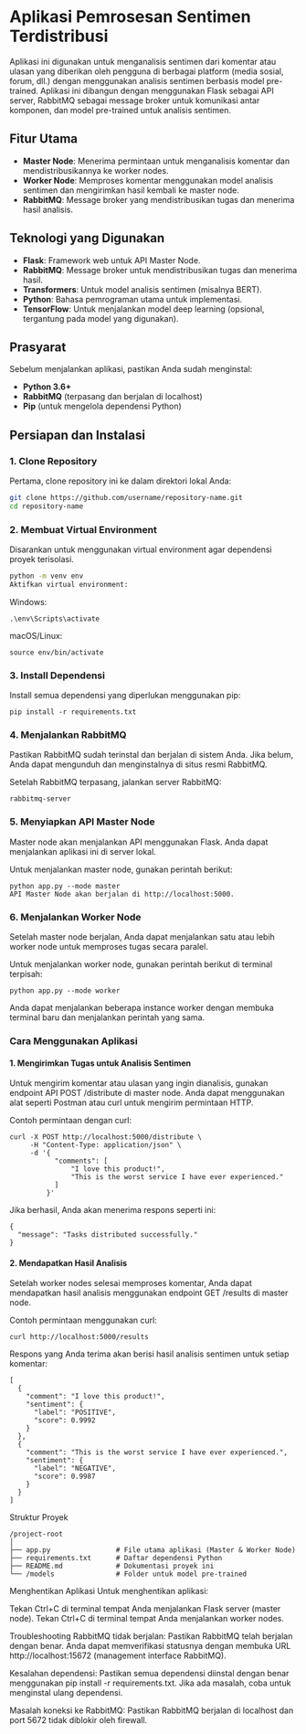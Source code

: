 # Aplikasi Pemrosesan Sentimen Terdistribusi

Aplikasi ini digunakan untuk menganalisis sentimen dari komentar atau ulasan yang diberikan oleh pengguna di berbagai platform (media sosial, forum, dll.) dengan menggunakan analisis sentimen berbasis model pre-trained. Aplikasi ini dibangun dengan menggunakan Flask sebagai API server, RabbitMQ sebagai message broker untuk komunikasi antar komponen, dan model pre-trained untuk analisis sentimen.

## Fitur Utama
- **Master Node**: Menerima permintaan untuk menganalisis komentar dan mendistribusikannya ke worker nodes.
- **Worker Node**: Memproses komentar menggunakan model analisis sentimen dan mengirimkan hasil kembali ke master node.
- **RabbitMQ**: Message broker yang mendistribusikan tugas dan menerima hasil analisis.

## Teknologi yang Digunakan
- **Flask**: Framework web untuk API Master Node.
- **RabbitMQ**: Message broker untuk mendistribusikan tugas dan menerima hasil.
- **Transformers**: Untuk model analisis sentimen (misalnya BERT).
- **Python**: Bahasa pemrograman utama untuk implementasi.
- **TensorFlow**: Untuk menjalankan model deep learning (opsional, tergantung pada model yang digunakan).

## Prasyarat
Sebelum menjalankan aplikasi, pastikan Anda sudah menginstal:
- **Python 3.6+**
- **RabbitMQ** (terpasang dan berjalan di localhost)
- **Pip** (untuk mengelola dependensi Python)

## Persiapan dan Instalasi

### 1. Clone Repository
Pertama, clone repository ini ke dalam direktori lokal Anda:
```bash
git clone https://github.com/username/repository-name.git
cd repository-name
```

### 2. Membuat Virtual Environment
Disarankan untuk menggunakan virtual environment agar dependensi proyek terisolasi.

```bash
python -m venv env
Aktifkan virtual environment:
```

Windows:
```
.\env\Scripts\activate
```
macOS/Linux:
```
source env/bin/activate
```
### 3. Install Dependensi
Install semua dependensi yang diperlukan menggunakan pip:
```
pip install -r requirements.txt
```
### 4. Menjalankan RabbitMQ
Pastikan RabbitMQ sudah terinstal dan berjalan di sistem Anda. Jika belum, Anda dapat mengunduh dan menginstalnya di situs resmi RabbitMQ.

Setelah RabbitMQ terpasang, jalankan server RabbitMQ:
```
rabbitmq-server
```
### 5. Menyiapkan API Master Node
Master node akan menjalankan API menggunakan Flask. Anda dapat menjalankan aplikasi ini di server lokal.

Untuk menjalankan master node, gunakan perintah berikut:
```
python app.py --mode master
API Master Node akan berjalan di http://localhost:5000.
```
### 6. Menjalankan Worker Node
Setelah master node berjalan, Anda dapat menjalankan satu atau lebih worker node untuk memproses tugas secara paralel.

Untuk menjalankan worker node, gunakan perintah berikut di terminal terpisah:
```
python app.py --mode worker
```
Anda dapat menjalankan beberapa instance worker dengan membuka terminal baru dan menjalankan perintah yang sama.

### Cara Menggunakan Aplikasi
#### 1. Mengirimkan Tugas untuk Analisis Sentimen
Untuk mengirim komentar atau ulasan yang ingin dianalisis, gunakan endpoint API POST /distribute di master node. Anda dapat menggunakan alat seperti Postman atau curl untuk mengirim permintaan HTTP.

Contoh permintaan dengan curl:
```
curl -X POST http://localhost:5000/distribute \
     -H "Content-Type: application/json" \
     -d '{
           "comments": [
               "I love this product!",
               "This is the worst service I have ever experienced."
           ]
         }'
```
Jika berhasil, Anda akan menerima respons seperti ini:
```
{
  "message": "Tasks distributed successfully."
}
```
#### 2. Mendapatkan Hasil Analisis
Setelah worker nodes selesai memproses komentar, Anda dapat mendapatkan hasil analisis menggunakan endpoint GET /results di master node.

Contoh permintaan menggunakan curl:
```
curl http://localhost:5000/results
```
Respons yang Anda terima akan berisi hasil analisis sentimen untuk setiap komentar:
```
[
  {
    "comment": "I love this product!",
    "sentiment": {
      "label": "POSITIVE",
      "score": 0.9992
    }
  },
  {
    "comment": "This is the worst service I have ever experienced.",
    "sentiment": {
      "label": "NEGATIVE",
      "score": 0.9987
    }
  }
]
```
Struktur Proyek
```
/project-root
│
├── app.py                # File utama aplikasi (Master & Worker Node)
├── requirements.txt      # Daftar dependensi Python
├── README.md             # Dokumentasi proyek ini
└── /models               # Folder untuk model pre-trained
```
Menghentikan Aplikasi
Untuk menghentikan aplikasi:

Tekan Ctrl+C di terminal tempat Anda menjalankan Flask server (master node).
Tekan Ctrl+C di terminal tempat Anda menjalankan worker nodes.

Troubleshooting
RabbitMQ tidak berjalan: Pastikan RabbitMQ telah berjalan dengan benar. Anda dapat memverifikasi statusnya dengan membuka URL http://localhost:15672 (management interface RabbitMQ).

Kesalahan dependensi: Pastikan semua dependensi diinstal dengan benar menggunakan pip install -r requirements.txt. Jika ada masalah, coba untuk menginstal ulang dependensi.

Masalah koneksi ke RabbitMQ: Pastikan RabbitMQ berjalan di localhost dan port 5672 tidak diblokir oleh firewall.
